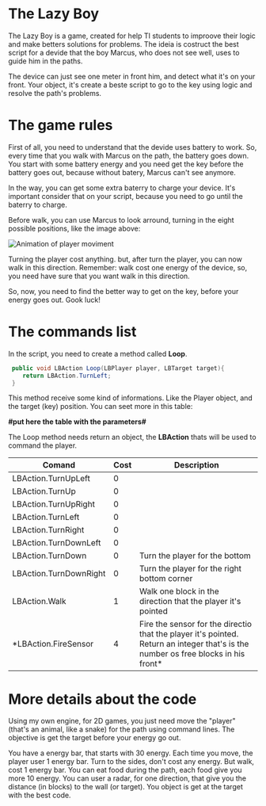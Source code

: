 # The Lazy Boy
The Lazy Boy is a game, created for help TI students to improove their logic and make betters solutions for problems.
The ideia is costruct the best script for a devide that the boy Marcus, who does not see well, uses to guide him in the paths.

The device can just see one meter in front him, and detect what it's on your front. Your object, it's create a beste script to go to the key using logic and resolve the path's problems.

# The game rules
First of all, you need to understand that the devide uses battery to work. So, every time that you walk with Marcus on the path, the battery goes down. You start with some battery energy and you need get the key before the battery goes out, because without batery, Marcus can't see anymore.

In the way, you can get some extra baterry to charge your device. It's important consider that on your script, because you need to go until the baterry to charge.

Before walk, you can use Marcus to look arround, turning in the eight possible positions, like the image above:

![Animation of player moviment](https://github.com/alissonrubim/LazySnake/blob/master/Screenshots/player-animation.gif)

Turning the player cost anything. but, after turn the player, you can now walk in this direction. Remember: walk cost one energy of the device, so, you need have sure that you want walk in this direction.

So, now, you need to find the better way to get on the key, before your energy goes out. Gook luck!

# The commands list
In the script, you need to create a method called **Loop**. 

 ```csharp
  public void LBAction Loop(LBPlayer player, LBTarget target){
     return LBAction.TurnLeft;
  }
 ```

This method receive some kind of informations. Like the Player object, and the target (key) position.
You can seet more in this table:

**#put here the table with the parameters#**

The Loop method needs return an object, the **LBAction** thats will be used to command the player.

Comand | Cost | Description
------------ | ------------- | -------------
LBAction.TurnUpLeft | 0 |
LBAction.TurnUp | 0 |
LBAction.TurnUpRight | 0 |
LBAction.TurnLeft | 0  |
LBAction.TurnRight | 0 |
LBAction.TurnDownLeft | 0 | 
LBAction.TurnDown | 0 | Turn the player for the bottom
LBAction.TurnDownRight | 0 | Turn the player for the right bottom corner
LBAction.Walk | 1 | Walk one block in the direction that the player it's pointed
*LBAction.FireSensor | 4 | Fire the sensor for the directio that the player it's pointed. Return an integer that's is the number os free blocks in his front*


# More details about the code
Using my own engine, for 2D games, you just need move the "player" (that's an animal, like a snake) for the path using command lines.
The objective is get the target before your energy go out.

You have a energy bar, that starts with 30 energy.
Each time you move, the player user 1 energy bar. Turn to the sides, don't cost any energy. But walk, cost 1 energy bar.
You can eat food during the path, each food give you more 10 energy.
You can user a radar, for one direction, that give you the distance (in blocks) to the wall (or target).
You object is get at the target with the best code.




